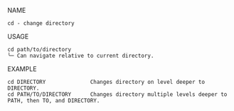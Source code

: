 NAME

    cd - change directory

USAGE

    cd path/to/directory
    ╰─ Can navigate relative to current directory.

EXAMPLE

    cd DIRECTORY              Changes directory on level deeper to DIRECTORY.  
    cd PATH/TO/DIRECTORY      Changes directory multiple levels deeper to PATH, then TO, and DIRECTORY.
